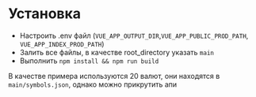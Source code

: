 # Установка
- Настроить .env файл (`VUE_APP_OUTPUT_DIR`,`VUE_APP_PUBLIC_PROD_PATH`, `VUE_APP_INDEX_PROD_PATH`)
- Залить все файлы, в качестве root_directory указать `main`
- Выполнить `npm install && npm run build`

В качестве примера используются 20 валют, они находятся в `main/symbols.json`, однако можно прикрутить апи